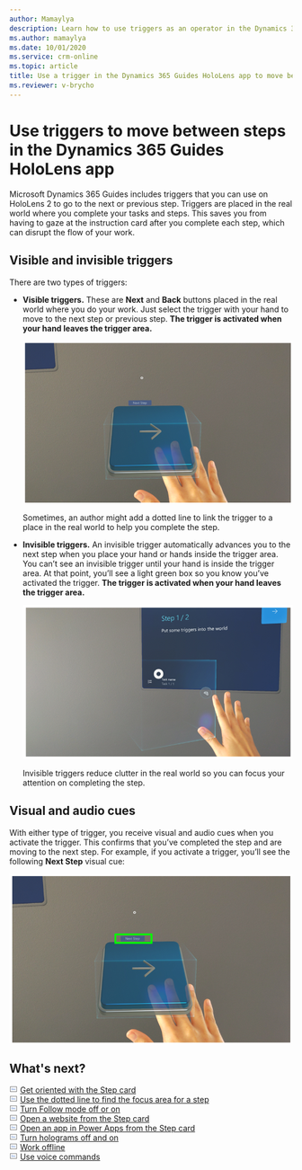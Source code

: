 ```yaml
---
author: Mamaylya
description: Learn how to use triggers as an operator in the Dynamics 365 Guides HoloLens app to move between steps
ms.author: mamaylya
ms.date: 10/01/2020
ms.service: crm-online
ms.topic: article
title: Use a trigger in the Dynamics 365 Guides HoloLens app to move between steps
ms.reviewer: v-brycho
---
```


# Use triggers to move between steps in the Dynamics 365 Guides HoloLens app

Microsoft Dynamics 365 Guides includes triggers that you can use on HoloLens 2 to go to the next or previous step. Triggers are placed in the real world where you complete your tasks and steps. This saves you from having to gaze at the instruction card after you complete each step, which can disrupt the flow of your work. 

## Visible and invisible triggers

There are two types of triggers:

- **Visible triggers.** These are **Next** and **Back** buttons placed in the real world where you do your work. Just select the trigger with your hand to move to the next step or previous step. **The trigger is activated when your hand leaves the trigger area.**

    ![Example of visible trigger](media/trigger-visible.PNG "Example of visible trigger")
 
    Sometimes, an author might add a dotted line to link the trigger to a place in the real world to help you complete the step.

- **Invisible triggers.** An invisible trigger automatically advances you to the next step when you place your hand or hands inside the trigger area. You can’t see an invisible trigger until your hand is inside the trigger area. At that point, you’ll see a light green box so you know you’ve activated the trigger. **The trigger is activated when your hand leaves the trigger area.**

    ![Example of invisible trigger](media/trigger-invisible.PNG "Example of invisible trigger")
 
    Invisible triggers reduce clutter in the real world so you can focus your attention on completing the step.
    
## Visual and audio cues

With either type of trigger, you receive visual and audio cues when you activate the trigger. This confirms that you’ve completed the step and are moving to the next step. For example, if you activate a trigger, you’ll see the following **Next Step** visual cue:
 
![Example of Next Step cue in a trigger](media/trigger-next-step-cue.PNG "Example of Next Step cue in a trigger")

## What's next?

![Doc graphic](media/doc-icon.PNG "Doc graphic") [Get oriented with the Step card](operator-step-card-orientation.md)<br>
![Doc graphic](media/doc-icon.PNG "Doc graphic") [Use the dotted line to find the focus area for a step](operator-dotted-line.md)<br>
![Doc graphic](media/doc-icon.PNG "Doc graphic") [Turn Follow mode off or on](operator-follow-mode.md)<br>
![Doc graphic](media/doc-icon.PNG "Doc graphic") [Open a website from the Step card](operator-website-link.md)<br>
![Doc graphic](media/doc-icon.PNG "Doc graphic") [Open an app in Power Apps from the Step card](operator-powerapps-link.md)<br>
![Doc graphic](media/doc-icon.PNG "Doc graphic") [Turn holograms off and on](operator-holograms-off.md)<br>
![Doc graphic](media/doc-icon.PNG "Doc graphic") [Work offline](operator-offline-mode.md)<br>
![Doc graphic](media/doc-icon.PNG "Doc graphic") [Use voice commands](voice-commands.md)<br>
